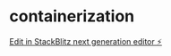 # containerization

[Edit in StackBlitz next generation editor ⚡️](https://stackblitz.com/~/github.com/MattCode21/containerization)